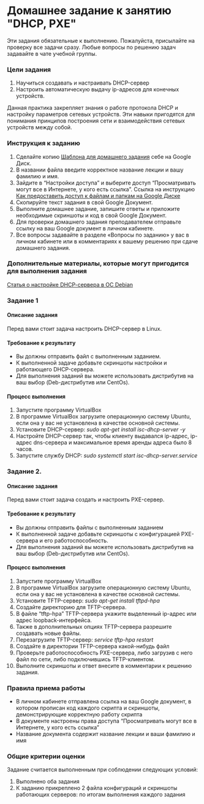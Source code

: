 # Домашнее задание к занятию "DHCP, PXE"

Эти задания обязательные к выполнению. Пожалуйста, присылайте на проверку все задачи сразу. Любые вопросы по решению задач задавайте в чате учебной группы.

### Цели задания

1. Научиться создавать и настраивать DHCP-сервер
2. Настроить автоматическую выдачу ip-адресов для конечных устройств.

Данная практика закрепляет знания о работе протокола DHCP и настройку параметров сетевых устройств. Эти навыки пригодятся для понимания принципов построения сети и взаимодействия сетевых устройств между собой.

### Инструкция к заданию

1. Сделайте копию [Шаблона для домашнего задания](https://docs.google.com/document/d/1youKpKm_JrC0UzDyUslIZW2E2bIv5OVlm_TQDvH5Pvs/edit) себе на Google Диск.
2. В названии файла введите корректное название лекции и вашу фамилию и имя.
3. Зайдите в “Настройки доступа” и выберите доступ “Просматривать могут все в Интернете, у кого есть ссылка”. Ссылка на инструкцию [Как предоставить доступ к файлам и папкам на Google Диске](https://support.google.com/docs/answer/2494822?hl=ru&co=GENIE.Platform%3DDesktop)
4. Скопируйте текст задания в свой  Google Документ.
5. Выполните домашнее задание, запишите ответы и приложите необходимые скриншоты и код в свой Google Документ.
6. Для проверки домашнего задания преподавателем отправьте ссылку на ваш Google документ в личном кабинете.
7. Все вопросы задавайте в разделе «Вопросы по заданию» у вас в личном кабинете или в комментариях к вашему решению при сдаче домашнего задания.

### Дополнительные материалы, которые могут пригодится для выполнения задания

[Статья о настройке DHCP-cервера в ОС Debian](https://aeb-blog.ru/debian/ustanovka-dhcp-servera-v-debian-10/)

### Задание 1

#### Описание задания
Перед вами стоит задача настроить DHCP-сервер в Linux.

#### Требование к результату
- Вы должны отправить файл с выполненным заданием.
- К выполненной задаче добавьте скриншоты настройки и работающего DHCP-сервера.
- Для выполнения заданий вы можете использовать дистрибутив на ваш выбор (Deb-дистрибутив или CentOs).

#### Процесс выполнения
1. Запустите программу VirtualBox
2. В программе VirtualBox загрузите операционную систему Ubuntu, если она у вас не установлена в качестве основной системы.
3. Установите DHCP-сервер:
    *sudo apt-get install isc-dhcp-server -y*
4. Настройте DHCP-сервер так, чтобы клиенту выдавался ip-адрес, ip-адрес dns-сервера и максимальное время аренды адреса было 8 часов.
5. Запустите службу DHCP:
    *sudo systemctl start isc-dhcp-server.service*

### Задание 2.

#### Описание задания
Перед вами стоит задача создать и настроить PXE-сервер.

#### Требование к результату
- Вы должны отправить файлы с выполненным заданием
- К выполненной задаче добавьте скриншоты с конфигурацией PXE-сервера и его работоспособность.
- Для выполнения заданий вы можете использовать дистрибутив на ваш выбор (Deb-дистрибутив или CentOs).

#### Процесс выполнения
1. Запустите программу VirtualBox
2. В программе VirtualBox загрузите операционную систему Ubuntu, если она у вас не установлена в качестве основной системы.
3. Установите TFTP-сервер:
   *sudo apt-get install tftpd-hpa*
4. Создайте директорию для TFTP-сервера.
5. В файле “tftp-hpa” TFTP-сервера укажите выделенный ip-адрес или адрес loopback-интерфейса. 
6. Также в дополнительных опциях TFTP-сервера разрешите создавать новые файлы.
7. Перезагрузите TFTP-сервер: 
   *service tftp-hpa restart*
8. Создайте в директории TFTP-сервера какой-нибудь файл
9. Проверьте работоспособность PXE-сервера, либо загрузив с него файл по сети, либо подключившись TFTP-клиентом.
10. Выполните скриншоты и ответ внесите в комментарии к решению задания. 

### Правила приема работы
- В личном кабинете отправлена ссылка на ваш Google документ, в котором прописан код каждого скрипта и скриншоты, демонстрирующие корректную работу скрипта
- В документе настроены права доступа “Просматривать могут все в Интернете, у кого есть ссылка”
- Название документа содержит название лекции и ваши фамилию и имя

### Общие критерии оценки
Задание считается выполненным при соблюдении следующих условий:
1. Выполнено оба задания
2. К заданию прикреплено 2 файла конфигураций и скриншоты работающих серверов: по итогам выполнения каждого задания

